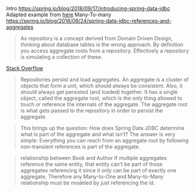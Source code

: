 Intro https://spring.io/blog/2018/09/17/introducing-spring-data-jdbc
Adapted example from [here](https://javabydeveloper.com/spring-data-jdbc-many-to-many-example/)
Many-To-many https://spring.io/blog/2018/09/24/spring-data-jdbc-references-and-aggregates


> As repository is a concept derived from Domain Driven Design, thinking about database tables is the wrong approach. By definition you access aggregate roots from a repository. Effectively a repository is simulating a collection of these.

[Stack Overflow](https://stackoverflow.com/questions/21265262/are-you-supposed-to-have-one-repository-per-table-in-jpa)

> Repositories persist and load aggregates. An aggregate is a cluster of objects that form a unit, which should always be consistent. Also, it should always get persisted (and loaded) together. It has a single object, called the aggregate root, which is the only thing allowed to touch or reference the internals of the aggregate. The aggregate root is what gets passed to the repository in order to persist the aggregate.

> This brings up the question: How does Spring Data JDBC determine what is part of the aggregate and what isn’t? The answer is very simple: Everything you can reach from an aggregate root by following non-transient references is part of the aggregate.

> relationship between Book and Author
> If multiple aggregates reference the same entity, that entity can’t be part of those aggregates referencing it since it only can be part of exactly one aggregate. Therefore any Many-to-One and Many-to-Many relationship must be modeled by just referencing the id.
